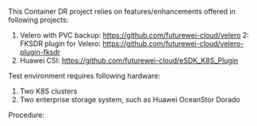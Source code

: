 This Container DR project relies on features/enhancements offered in following projects:

1. Velero with PVC backup: https://github.com/futurewei-cloud/velero
2: FKSDR plugin for Velero: https://github.com/futurewei-cloud/velero-plugin-fksdr
3. Huawei CSI: https://github.com/futurewei-cloud/eSDK_K8S_Plugin

Test environment requires following hardware:

1. Two K8S clusters
2. Two enterprise storage system, such as Huawei OceanStor Dorado 

Procedure:


